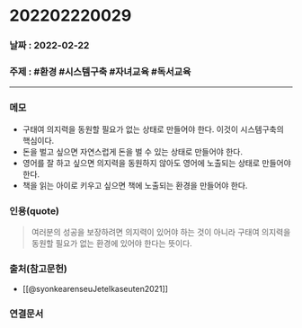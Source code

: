 # 202202220029
### 날짜 : 2022-02-22 

### 주제 : #환경 #시스템구축 #자녀교육 #독서교육

---
### 메모
- 구태여 의지력을 동원할 필요가 없는 상태로 만들어야 한다. 이것이 시스템구축의 핵심이다.
- 돈을 벌고 싶으면 자연스럽게 돈을 벌 수 있는 상태로 만들어야 한다.
- 영어를 잘 하고 싶으면 의지력을 동원하지 않아도 영어에 노출되는 상태로 만들어야 한다.
- 책을 읽는 아이로 키우고 싶으면 책에 노출되는 환경을 만들어야 한다.


### 인용(quote)
> 여러분의 성공을 보장하려면 의지력이 있어야 하는 것이 아니라 구태여 의지력을 동원할 필요가 없는 환경에 있어야 한다는 뜻이다.

### 출처(참고문헌)
- [[@syonkearenseuJetelkaseuten2021]]

### 연결문서
